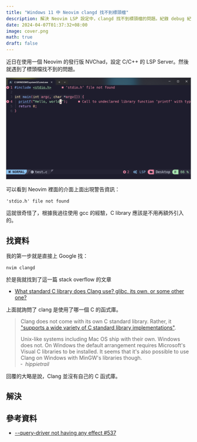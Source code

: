 ```yaml
---
title: "Windows 11 中 Neovim clangd 找不到標頭檔"
description: 解決 Neovim LSP 設定中，clangd 找不到標頭檔的問題。紀錄 debug 紀錄以及解決方法。
date: 2024-04-07T01:37:32+08:00
image: cover.png
math: true
draft: false
---
```

近日在使用一個 Neovim 的發行版 NVChad，設定 C/C++ 的 LSP Server。然後就遇到了標頭檔找不到的問題。

<img src="image.png" alt="標頭檔找不到" width="800"/>

可以看到 Neovim 裡面的介面上面出現警告資訊：

```shell
'stdio.h' file not found
```

這就很奇怪了，根據我過往使用 gcc 的經驗，C library 應該是不用再額外引入的。

## 找資料

我的第一步就是直接上 Google 找：

```text
nvim clangd
```

於是我就找到了這一篇 stack overflow 的文章

- [What standard C library does Clang use? glibc, its own, or some other one?](https://stackoverflow.com/questions/59019932/what-standard-c-library-does-clang-use-glibc-its-own-or-some-other-one)

上面就詢問了 clang 是使用了哪一個 C 的函式庫。

>Clang does not come with its own C standard library. Rather, it ["supports a wide variety of C standard library implementations"](https://clang.llvm.org/docs/Toolchain.html#c-standard-library).
>
>Unix-like systems including Mac OS ship with their own. Windows does not. On Windows the default arrangement requires Microsoft's Visual C libraries to be installed. It seems that it's also possible to use Clang on Windows with MinGW's libraries though.
><br>╴<i class="fa-solid fa-user"></i> <em>hippietrail</em>

回覆的大略是說，Clang 並沒有自己的 C 函式庫。

## 解決

## 參考資料

- [--query-driver not having any effect #537](https://github.com/clangd/clangd/issues/537#issuecomment-1479544442)
